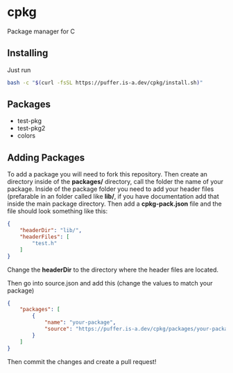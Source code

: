 # cpkg
Package manager for C

## Installing
Just run
```bash
bash -c "$(curl -fsSL https://puffer.is-a.dev/cpkg/install.sh)"
```

## Packages
- test-pkg
- test-pkg2
- colors

## Adding Packages
To add a package you will need to fork this repository. Then create an directory inside of the **packages/** directory, call the folder the name of your package. Inside of the package folder you need to add your header files (prefarable in an folder called like **lib/**, if you have documentation add that inside the main package directory. Then add a **cpkg-pack.json** file and the file should look something like this:

```json
{
    "headerDir": "lib/",
    "headerFiles": [
        "test.h"
    ]
}
```
Change the **headerDir** to the directory where the header files are located.

Then go into source.json and add this (change the values to match your package)

```json
{
    "packages": [
        {
            "name": "your-package",
            "source": "https://puffer.is-a.dev/cpkg/packages/your-package/cpkg-pack.json"
        }
    ]
}
```
Then commit the changes and create a pull request!
